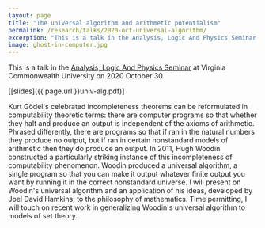 ```yaml
---
layout: page
title: "The universal algorithm and arithmetic potentialism"
permalink: /research/talks/2020-oct-universal-algorithm/
excerption: "This is a talk in the Analysis, Logic And Physics Seminar at Virginia Commonwealth University on 2020 October 30..."
image: ghost-in-computer.jpg
---
```


This is a talk in the [Analysis, Logic And Physics Seminar](https://sites.google.com/a/vcu.edu/alps/) at Virginia Commonwealth University on 2020 October 30.

[[slides]({{ page.url }}univ-alg.pdf)]

Kurt Gödel's celebrated incompleteness theorems can be reformulated in computability theoretic terms: there are computer programs so that whether they halt and produce an output is independent of the axioms of arithmetic. Phrased differently, there are programs so that if ran in the natural numbers they produce no output, but if ran in certain nonstandard models of arithmetic then they do produce an output. In 2011, Hugh Woodin constructed a particularly striking instance of this incompleteness of computability phenomenon. Woodin produced a universal algorithm, a single program so that you can make it output whatever finite output you want by running it in the correct nonstandard universe. I will present on Woodin's universal algorithm and an application of his ideas, developed by Joel David Hamkins, to the philosophy of mathematics. Time permitting, I will touch on recent work in generalizing Woodin's universal algorithm to models of set theory.
